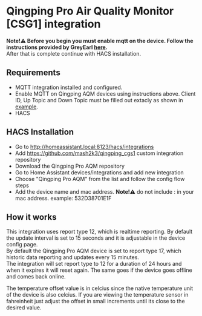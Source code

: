 # Qingping Pro Air Quality Monitor [CSG1] integration

**Note!⚠️ Before you begin you must enable mqtt on the device. Follow the instructions provided by GreyEarl [here](https://github.com/mash2k3/qingping_cgs1/blob/main/enableMQTT.md).**
</br>After that is complete continue with HACS installation.

## Requirements
- MQTT integration installed and configured.
- Enable MQTT on Qingping AQM devices using instructions above.
  </b> Client ID, Up Topic and Down Topic must be filled out extacly as shown in [example](https://github.com/mash2k3/qingping_cgs1/blob/main/enableMQTT.md).
- HACS

## HACS Installation
- Go to http://homeassistant.local:8123/hacs/integrations
- Add https://github.com/mash2k3/qingping_cgs1 custom integration repository
- Download the Qingping Pro AQM repository
- Go to Home Assistant devices/integrations and add new integration
- Choose "Qingping Pro AQM" from the list and follow the config flow steps
- Add the device name and mac address. **Note!**⚠️ do not include : in your mac address. example: 532D38701E1F

## How it works
This integration uses report type 12, which is realtime reporting. By default the update interval is set to 15 seconds and it is adjustable in the device config page.
</br>By default the Qingping Pro AQM device is set to report type 17, which historic data reporting and updates every 15 minutes.
</br>The integration will set report type to 12 for a duration of 24 hours and when it expires it will reset again. The same goes if the device goes offline and comes back online.

The temperature offset value is in celcius since the native temperature unit of the device is also celcius. If you are viewing the temperature sensor in fahreinheit just adjust the offset in small increments until its close to the desired value. 

